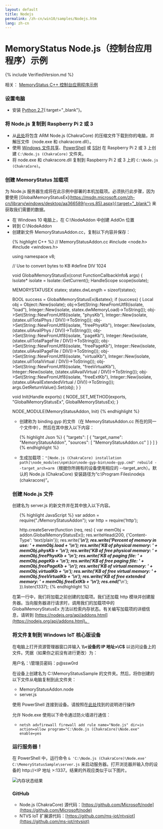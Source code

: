 ```yaml
---
layout: default
title: Nodejs
permalink: /zh-cn/win10/samples/Nodejs.htm
lang: zh-cn
---
```


# MemoryStatus Node.js（控制台应用程序）示例

{% include VerifiedVersion.md %}

相关： [MemoryStatus C++ 控制台应用程序示例]({{site.baseurl}}/{{page.lang}}/win10/samples/ConsoleApp.htm)


### 设置电脑
* 安装 [Python 2.7](https://www.python.org/downloads/){:target="_blank"}。

### 将 Node.js 复制到 Raspberry Pi 2 或 3
* 从[此处](http://aka.ms/nodecc_arm)将包含 ARM Node.js \(ChakraCore\) 的压缩文件下载到你的电脑，并解压文件（node.exe 和 chakracore.dll）。
* 使用 [Windows 文件共享]({{site.baseurl}}/{{page.lang}}/win10/samples/SMB.htm)、[PowerShell]({{site.baseurl}}/{{page.lang}}/win10/samples/PowerShell.htm) 或 [SSH]({{site.baseurl}}/{{page.lang}}/win10/samples/SSH.htm) 在 Raspberry Pi 2 或 3 上创建 `C:\Node.js (ChakraCore)` 文件夹。
* 将 node.exe 和 chakracore.dll 复制到 Raspberry Pi 2 或 3 上的 `C:\Node.js (ChakraCore)`。


### 创建 MemoryStatus 加载项
为 Node.js 服务器生成将在此示例中部署的本机加载项。必须执行此步骤，因为要使用 \[GlobalMemoryStatusEx\]\(https://msdn.microsoft.com/zh-cn/library/windows/desktop/aa366589(v=vs.85).aspx){:target="_blank"} 来获取我们需要的数据。

* 在 Windows 10 电脑上，在 C:\\NodeAddon 中创建 AddOn 位置
* 转到 C:\\NodeAddon
* 创建新文件 MemoryStatusAddon.cc，复制以下内容并保存：

<UL>

{% highlight C++ %}
// MemoryStatusAddon.cc
#include <node.h>
#include <windows.h>

using namespace v8;

// Use to convert bytes to KB
#define DIV 1024

void GlobalMemoryStatusEx(const FunctionCallbackInfo<Value>& args) {
  Isolate* isolate = Isolate::GetCurrent();
  HandleScope scope(isolate);

  MEMORYSTATUSEX statex;
  statex.dwLength = sizeof(statex);

  BOOL success = GlobalMemoryStatusEx(&statex);
  if (success)
  {
    Local<Object> obj = Object::New(isolate);
    obj->Set(String::NewFromUtf8(isolate, "load"), Integer::New(isolate, statex.dwMemoryLoad)->ToString());
    obj->Set(String::NewFromUtf8(isolate, "physKb"), Integer::New(isolate, (statex.ullTotalPhys / DIV))->ToString());
    obj->Set(String::NewFromUtf8(isolate, "freePhysKb"), Integer::New(isolate, (statex.ullAvailPhys / DIV))->ToString());
    obj->Set(String::NewFromUtf8(isolate, "pageKb"), Integer::New(isolate, (statex.ullTotalPageFile / DIV))->ToString());
    obj->Set(String::NewFromUtf8(isolate, "freePageKb"), Integer::New(isolate, (statex.ullAvailPageFile / DIV))->ToString());
    obj->Set(String::NewFromUtf8(isolate, "virtualKb"), Integer::New(isolate, (statex.ullTotalVirtual / DIV))->ToString());
    obj->Set(String::NewFromUtf8(isolate, "freeVirtualKb"), Integer::New(isolate, (statex.ullAvailVirtual / DIV))->ToString());
    obj->Set(String::NewFromUtf8(isolate, "freeExtKb"), Integer::New(isolate, (statex.ullAvailExtendedVirtual / DIV))->ToString());
    args.GetReturnValue().Set(obj);
  }
}

void Init(Handle<Object> exports) {
  NODE_SET_METHOD(exports, "GlobalMemoryStatusEx", GlobalMemoryStatusEx);
}

NODE_MODULE(MemoryStatusAddon, Init)
{% endhighlight %}
</UL>

* 创建称为 binding.gyp 的文件（在 MemoryStatusAddon.cc 所在的同一个文件中），然后在其中放入以下内容：

<UL>

{% highlight Json %}
{
  "targets": [
    {
      "target_name": "MemoryStatusAddon",
      "sources": [ "MemoryStatusAddon.cc" ]
    }
  ]
}
{% endhighlight %}
</UL>

* 生成加载项：`"[Node.js (ChakraCore) installation path]\node_modules\npm\bin\node-gyp-bin\node-gyp.cmd" rebuild --target_arch=arm`（根据你所拥有的设备使用相应的 --target\_arch）。默认的 Node.js \(ChakraCore\) 安装路径为“c:\\Program Files\\nodejs \(chakracore\)”。


### 创建 Node.js 文件
创建名为 server.js 的新文件并在其中放入以下内容。

<UL>

{% highlight JavaScript %}
var addon = require("./MemoryStatusAddon");
var http = require('http');

http.createServer(function (req, res) {
  var memObj = addon.GlobalMemoryStatusEx();
  res.writeHead(200, {'Content-Type': 'text/plain'});
  res.write('*************************************************\n');
  res.write('Percent of memory in use: ' + memObj.load + '\n');
  res.write('KB of physical memory: ' + memObj.physKb + '\n');
  res.write('KB of free physical memory: ' + memObj.freePhysKb + '\n');
  res.write('KB of paging file: ' + memObj.pageKb + '\n');
  res.write('KB of free paging file: ' + memObj.freePageKb + '\n');
  res.write('KB of virtual memory: ' + memObj.virtualKb + '\n');
  res.write('KB of free virtual memory: ' + memObj.freeVirtualKb + '\n');
  res.write('KB of free extended memory: ' + memObj.freeExtKb + '\n');
  res.end('*************************************************\n');
}).listen(1337);
{% endhighlight %}
</UL>

在第一行中，我们将加载之前创建的加载项。我们还加载 http 模块并创建服务器。当向服务器进行请求时，调用我们的加载项中的 GlobalMemoryStatusEx 方法以检索内存状态。有关编写加载项的详细信息，请转到 [https://nodejs.org/api/addons.html](https://nodejs.org/api/addons.html)。


### 将文件复制到 Windows IoT 核心版设备
在电脑上打开资源管理器窗口并输入 **\\\\\<设备的 IP 地址\>\\C$** 以访问设备上的文件。凭据（如果你之前没有进行更改）为：

   用户名：<IP address or device name  default is minwinpc>\\管理员密码：p@ssw0rd

在设备上创建名为 C:\\MemoryStatusSample 的文件夹。然后，将你创建的以下文件从电脑复制到此文件夹：

* MemoryStatusAddon.node
* server.js

使用 PowerShell 连接到设备。请按照在[此处]({{site.baseurl}}/{{page.lang}}/win10/samples/PowerShell.htm)找到的说明进行操作

允许 Node.exe 使用以下命令通过防火墙进行通信：

* `netsh advfirewall firewall add rule name="Node.js" dir=in action=allow program="C:\Node.js (ChakraCore)\Node.exe" enable=yes`


### 运行服务器！
在 PowerShell 中，运行命令 `& 'C:\Node.js (ChakraCore)\Node.exe' C:\MemoryStatusSample\server.js` 来启动服务器。打开浏览器并输入你的设备的 http://&lt;IP 地址 \>:1337。结果的外观应类似于以下图片。

![内存状态结果]({{site.baseurl}}/Resources/images/Nodejs/memorystatus-ie.PNG)


### GitHub
* Node.js \(ChakraCore\) 源代码：[https://github.com/Microsoft/node](https://github.com/Microsoft/node)
* NTVS IoT 扩展源代码：[https://github.com/ms-iot/ntvsiot](https://github.com/ms-iot/ntvsiot)
